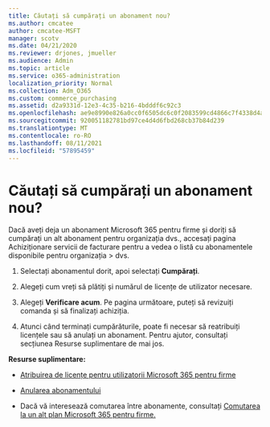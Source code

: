 ```yaml
---
title: Căutați să cumpărați un abonament nou?
ms.author: cmcatee
author: cmcatee-MSFT
manager: scotv
ms.date: 04/21/2020
ms.reviewer: drjones, jmueller
ms.audience: Admin
ms.topic: article
ms.service: o365-administration
localization_priority: Normal
ms.collection: Adm_O365
ms.custom: commerce_purchasing
ms.assetid: d2a9331d-12e3-4c35-b216-4bdddf6c92c3
ms.openlocfilehash: ae9e8990e826a0cc0f6505dc6c0f2083599cd4866c7f4338d4a1c67568083616
ms.sourcegitcommit: 920051182781bd97ce4d4d6fbd268cb37b84d239
ms.translationtype: MT
ms.contentlocale: ro-RO
ms.lasthandoff: 08/11/2021
ms.locfileid: "57895459"
---
```

# <a name="looking-to-buy-a-new-subscription"></a>Căutați să cumpărați un abonament nou?

Dacă aveți deja un abonament Microsoft 365 pentru firme și doriți să cumpărați un  alt abonament pentru organizația dvs., accesați pagina Achiziționare servicii de facturare pentru a vedea o listă cu abonamentele disponibile pentru organizația \> [](https://go.microsoft.com/fwlink/p/?linkid=868433) dvs.
 
1. Selectați abonamentul dorit, apoi selectați **Cumpărați**.

2. Alegeți cum vreți să plătiți și numărul de licențe de utilizator necesare.

3. Alegeți **Verificare acum**. Pe pagina următoare, puteți să revizuiți comanda și să finalizați achiziția.

4. Atunci când terminați cumpărăturile, poate fi necesar să reatribuiți licențele sau să anulați un abonament. Pentru ajutor, consultați secțiunea Resurse suplimentare de mai jos.

 **Resurse suplimentare:**
  
- [Atribuirea de licențe pentru utilizatorii Microsoft 365 pentru firme](https://docs.microsoft.com/microsoft-365/admin/add-users/add-users)
    
- [Anularea abonamentului](https://docs.microsoft.com/microsoft-365/commerce/subscriptions/cancel-your-subscription)
    
- Dacă vă interesează comutarea între abonamente, consultați [Comutarea la un alt plan Microsoft 365 pentru firme.](https://docs.microsoft.com/microsoft-365/commerce/subscriptions/switch-to-a-different-plan)